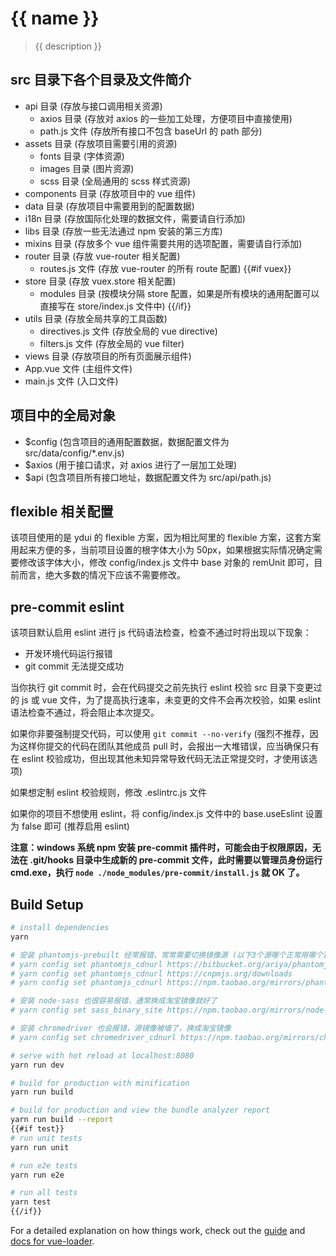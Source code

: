 # {{ name }}

> {{ description }}

## src 目录下各个目录及文件简介

* api 目录 (存放与接口调用相关资源)
  * axios 目录 (存放对 axios 的一些加工处理，方便项目中直接使用)
  * path.js 文件 (存放所有接口不包含 baseUrl 的 path 部分)
* assets 目录 (存放项目需要引用的资源)
  * fonts 目录 (字体资源)
  * images 目录 (图片资源)
  * scss 目录 (全局通用的 scss 样式资源)
* components 目录 (存放项目中的 vue 组件)
* data 目录 (存放项目中需要用到的配置数据)
* i18n 目录 (存放国际化处理的数据文件，需要请自行添加)
* libs 目录 (存放一些无法通过 npm 安装的第三方库)
* mixins 目录 (存放多个 vue 组件需要共用的选项配置，需要请自行添加)
* router 目录 (存放 vue-router 相关配置)
  * routes.js 文件 (存放 vue-router 的所有 route 配置)
{{#if vuex}}
* store 目录 (存放 vuex.store 相关配置)
  * modules 目录 (按模块分隔 store 配置，如果是所有模块的通用配置可以直接写在 store/index.js 文件中)
{{/if}}
* utils 目录 (存放全局共享的工具函数)
  * directives.js 文件 (存放全局的 vue directive)
  * filters.js 文件 (存放全局的 vue filter)
* views 目录 (存放项目的所有页面展示组件)
* App.vue 文件 (主组件文件)
* main.js 文件 (入口文件)

## 项目中的全局对象

* $config (包含项目的通用配置数据，数据配置文件为 src/data/config/*.env.js)
* $axios (用于接口请求，对 axios 进行了一层加工处理)
* $api (包含项目所有接口地址，数据配置文件为 src/api/path.js)

## flexible 相关配置

该项目使用的是 ydui 的 flexible 方案，因为相比阿里的 flexible 方案，这套方案用起来方便的多，当前项目设置的根字体大小为 50px，如果根据实际情况确定需要修改该字体大小，修改 config/index.js 文件中 base 对象的 remUnit 即可，目前而言，绝大多数的情况下应该不需要修改。

## pre-commit eslint

该项目默认启用 eslint 进行 js 代码语法检查，检查不通过时将出现以下现象：

* 开发环境代码运行报错
* git commit 无法提交成功

当你执行 git commit 时，会在代码提交之前先执行 eslint 校验 src 目录下变更过的 js 或 vue 文件，为了提高执行速率，未变更的文件不会再次校验，如果 eslint 语法检查不通过，将会阻止本次提交。

如果你非要强制提交代码，可以使用 `git commit --no-verify` (强烈不推荐，因为这样你提交的代码在团队其他成员 pull 时，会报出一大堆错误，应当确保只有在 eslint 校验成功，但出现其他未知异常导致代码无法正常提交时，才使用该选项)

如果想定制 eslint 校验规则，修改 .eslintrc.js 文件

如果你的项目不想使用 eslint，将 config/index.js 文件中的 base.useEslint 设置为 false 即可 (推荐启用 eslint)

**注意：windows 系统 npm 安装 pre-commit 插件时，可能会由于权限原因，无法在 .git/hooks 目录中生成新的 pre-commit 文件，此时需要以管理员身份运行 cmd.exe，执行 `node ./node_modules/pre-commit/install.js` 就 OK 了。**

## Build Setup

```bash
# install dependencies
yarn

# 安装 phantomjs-prebuilt 经常报错，常常需要切换镜像源 (以下3个源哪个正常用哪个)
# yarn config set phantomjs_cdnurl https://bitbucket.org/ariya/phantomjs/downloads
# yarn config set phantomjs_cdnurl https://cnpmjs.org/downloads
# yarn config set phantomjs_cdnurl https://npm.taobao.org/mirrors/phantomjs

# 安装 node-sass 也很容易报错，通常换成淘宝镜像就好了
# yarn config set sass_binary_site https://npm.taobao.org/mirrors/node-sass

# 安装 chromedriver 也会报错，源镜像被墙了，换成淘宝镜像
# yarn config set chromedriver_cdnurl https://npm.taobao.org/mirrors/chromedriver

# serve with hot reload at localhost:8080
yarn run dev

# build for production with minification
yarn run build

# build for production and view the bundle analyzer report
yarn run build --report
{{#if test}}
# run unit tests
yarn run unit

# run e2e tests
yarn run e2e

# run all tests
yarn test
{{/if}}
```

For a detailed explanation on how things work, check out the [guide](http://vuejs-templates.github.io/webpack/) and [docs for vue-loader](http://vuejs.github.io/vue-loader).
